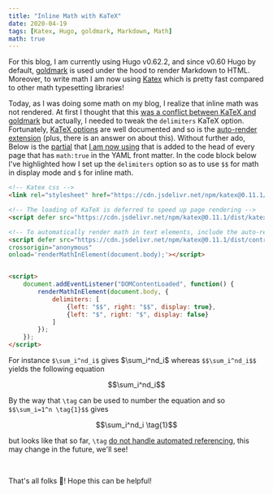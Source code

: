 ```yaml
---
title: "Inline Math with KaTeX"
date: 2020-04-19
tags: [Katex, Hugo, goldmark, Markdown, Math]
math: true
---
```


For this blog, I am currently using Hugo v0.62.2, and since v0.60 Hugo by
default, [goldmark](https://github.com/yuin/goldmark) is used under the hood to
render Markdown to HTML. Moreover, to write math I am now using
[Katex](https://katex.org/) which is pretty fast compared to other math
typesetting libraries!

Today, as I was doing some math on my blog, I realize that inline math was not rendered. At first I thought that this [was a conflict between KaTeX and goldmark](https://github.com/gohugoio/hugo/issues/6544) but actually, I needed to tweak the `delimiters` KaTeX option. Fortunately, [KaTeX options](https://katex.org/docs/options.html) are well documented and so is the [auto-render extension](https://katex.org/docs/autorender.html) (plus, there is an answer on [<i class="fab fa-stack-overflow" aria-hidden="true"></i>](https://stackoverflow.com/questions/27375252/how-can-i-render-all-inline-formulas-in-with-katex) about this). Without further ado, Below is the [partial](https://gohugo.io/templates/partials/) that [I am now using](https://github.com/KevCaz/funkyflex/blob/master/layouts/partials/math.html) that is added to the head of every page that has `math:true` in the YAML front matter. In the code block below I've highlighted how I set up the `delimiters` option so as to use `$$` for math in display mode and `$` for inline math.



```html {hl_lines=["16-19"]}
<!-- Katex css -->
<link rel="stylesheet" href="https://cdn.jsdelivr.net/npm/katex@0.11.1/dist/katex.min.css" integrity="sha384-zB1R0rpPzHqg7Kpt0Aljp8JPLqbXI3bhnPWROx27a9N0Ll6ZP/+DiW/UqRcLbRjq" crossorigin="anonymous">

<!-- The loading of KaTeX is deferred to speed up page rendering -->
<script defer src="https://cdn.jsdelivr.net/npm/katex@0.11.1/dist/katex.min.js" integrity="sha384-y23I5Q6l+B6vatafAwxRu/0oK/79VlbSz7Q9aiSZUvyWYIYsd+qj+o24G5ZU2zJz" crossorigin="anonymous"></script>

<!-- To automatically render math in text elements, include the auto-render extension: -->
<script defer src="https://cdn.jsdelivr.net/npm/katex@0.11.1/dist/contrib/auto-render.min.js" integrity="sha384-kWPLUVMOks5AQFrykwIup5lo0m3iMkkHrD0uJ4H5cjeGihAutqP0yW0J6dpFiVkI"
crossorigin="anonymous"
onload='renderMathInElement(document.body);'></script>


<script>
    document.addEventListener("DOMContentLoaded", function() {
        renderMathInElement(document.body, {
            delimiters: [
                {left: "$$", right: "$$", display: true},
                {left: "$", right: "$", display: false}
            ]
        });
    });
</script>
```

For instance `$\sum_i^nd_i$` gives $\sum_i^nd_i$ whereas `$$\sum_i^nd_i$$` yields the following equation

$$\sum_i^nd_i$$

By the way that `\tag` can be used to number the equation and so `$$\sum_i=1^n \tag{1}$$` gives

$$\sum_i^nd_i \tag{1}$$

but looks like that so far, `\tag` [do not handle automated referencing](https://github.com/KaTeX/KaTeX/pull/1309), this may change in the future, we'll see!

<br>

That's all folks :tada:! Hope this can be helpful!